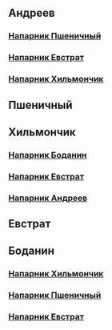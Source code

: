 ## Андреев
### [Напарник Пшеничный](https://github.com/vanosss/Maximus-chargingService/blob/master/Documents/Pair%20programming/Andreev-Pshenichniy.md)
### [Напарник Евстрат](https://github.com/vanosss/Maximus-chargingService/blob/master/Documents/Pair%20programming/Andreev-Evstrat.md)
### [Напарник Хильмончик](https://github.com/vanosss/Maximus-chargingService/blob/master/Documents/Pair%20programming/Andreev-Khilmonchik.md)
## Пшеничный
## 

## Хильмончик
### [Напарник Боданин](https://github.com/vanosss/Maximus-chargingService/blob/master/Documents/Pair%20programming/Khilmonchyk-Bodanin.md)
### [Напарник Евстрат](https://github.com/vanosss/Maximus-chargingService/blob/master/Documents/Pair%20programming/Khilmonchyk-Evstrat.md)
### [Напарник Андреев](https://github.com/vanosss/Maximus-chargingService/blob/master/Documents/Pair%20programming/Khilmonchyk-Andreev.md)

## Евстрат
## 

## Боданин
### [Напарник Хильмончик](https://github.com/vanosss/Maximus-chargingService/blob/master/Documents/Pair%20programming/Bodanin-Khilmonchik.md)
### [Напарник Пшеничный](https://github.com/vanosss/Maximus-chargingService/blob/master/Documents/Pair%20programming/Bodanin%20-%20Pshenichiy.md)
### [Напарник Евстрат](https://github.com/vanosss/Maximus-chargingService/blob/master/Documents/Pair%20programming/Bodanin-Evstrat.md)

